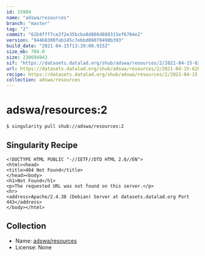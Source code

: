 ```yaml
---
id: 15904
name: "adswa/resources"
branch: "master"
tag: "2"
commit: "62b4fff7ce2f2e35bcba8d886d888315ef6704e2"
version: "944b0300fab145c7ebbd86078498b393"
build_date: "2021-04-15T13:39:00.915Z"
size_mb: 704.0
size: 230694943
sif: "https://datasets.datalad.org/shub/adswa/resources/2/2021-04-15-62b4fff7-944b0300/944b0300fab145c7ebbd86078498b393.sif"
url: https://datasets.datalad.org/shub/adswa/resources/2/2021-04-15-62b4fff7-944b0300/
recipe: https://datasets.datalad.org/shub/adswa/resources/2/2021-04-15-62b4fff7-944b0300/Singularity
collection: adswa/resources
---
```


# adswa/resources:2

```bash
$ singularity pull shub://adswa/resources:2
```

## Singularity Recipe

```singularity
<!DOCTYPE HTML PUBLIC "-//IETF//DTD HTML 2.0//EN">
<html><head>
<title>404 Not Found</title>
</head><body>
<h1>Not Found</h1>
<p>The requested URL was not found on this server.</p>
<hr>
<address>Apache/2.4.38 (Debian) Server at datasets.datalad.org Port 443</address>
</body></html>
```

## Collection

 - Name: [adswa/resources](https://github.com/adswa/resources)
 - License: None

